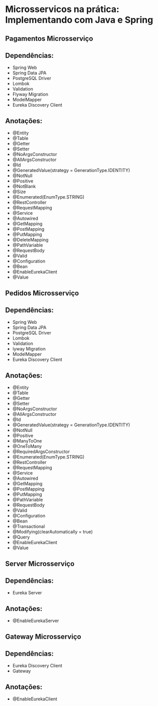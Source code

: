 # Microsservicos na prática: Implementando com Java e Spring

## Pagamentos Microsserviço

## Dependências:

- Spring Web
- Spring Data JPA
- PostgreSQL Driver
- Lombok
- Validation
- Flyway Migration
- ModelMapper
- Eureka Discovery Client

## Anotações:

- @Entity
- @Table
- @Getter
- @Setter
- @NoArgsConstructor
- @AllArgsConstructor
- @Id
- @GeneratedValue(strategy = GenerationType.IDENTITY)
- @NotNull
- @Positive
- @NotBlank
- @Size
- @Enumerated(EnumType.STRING)
- @RestController
- @RequestMapping
- @Service
- @Autowired
- @GetMapping
- @PostMapping
- @PutMapping
- @DeleteMapping
- @PathVariable
- @RequestBody
- @Valid
- @Configuration
- @Bean
- @EnableEurekaClient
- @Value

## Pedidos Microsserviço

## Dependências:

- Spring Web
- Spring Data JPA
- PostgreSQL Driver
- Lombok
- Validation
- lyway Migration
- ModelMapper
- Eureka Discovery Client

## Anotações:

- @Entity
- @Table
- @Getter
- @Setter
- @NoArgsConstructor
- @AllArgsConstructor
- @Id
- @GeneratedValue(strategy = GenerationType.IDENTITY)
- @NotNull
- @Positive
- @ManyToOne
- @OneToMany
- @RequiredArgsConstructor
- @Enumerated(EnumType.STRING)
- @RestController
- @RequestMapping
- @Service
- @Autowired
- @GetMapping
- @PostMapping
- @PutMapping
- @PathVariable
- @RequestBody
- @Valid
- @Configuration
- @Bean
- @Transactional
- @Modifying(clearAutomatically = true)
- @Query
- @EnableEurekaClient
- @Value

## Server Microsserviço

## Dependências:

- Eureka Server

## Anotações:

- @EnableEurekaServer

## Gateway Microsserviço

## Dependências:

- Eureka Discovery Client 
- Gateway

## Anotações:

- @EnableEurekaClient